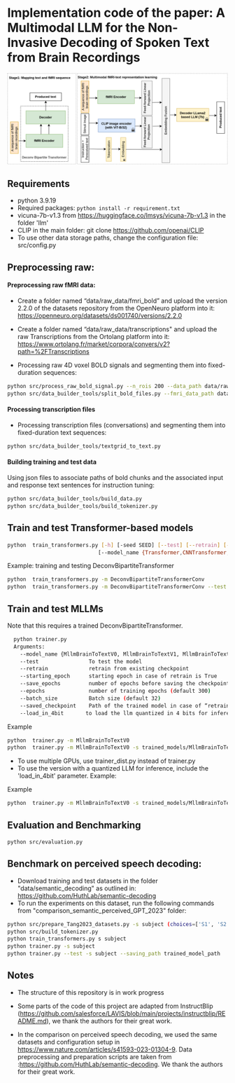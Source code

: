 # Implementation code of the paper: A Multimodal LLM for the Non-Invasive Decoding of Spoken Text from Brain Recordings

![model](figs/MLLM_V2.png)

## Requirements

* python 3.9.19
* Required packages:  ```python install -r requirement.txt```
* vicuna-7b-v1.3 from https://huggingface.co/lmsys/vicuna-7b-v1.3 in the folder 'llm'
* CLIP in the main folder: git clone https://github.com/openai/CLIP
* To use other data storage paths, change the configuration file: src/config.py

## Preprocessing raw:
#### Preprocessing raw fMRI data:

* Create a folder named “data/raw_data/fmri_bold” and upload the version 2.2.0 of the datasets repository from the OpenNeuro platform into it:
https://openneuro.org/datasets/ds001740/versions/2.2.0

* Create a folder named “data/raw_data/transcriptions" and upload  the raw Transcriptions from the Ortolang platform into it:
https://www.ortolang.fr/market/corpora/convers/v2?path=%2FTranscriptions


* Processing raw 4D voxel BOLD signals and segmenting them into fixed-duration sequences:
```bash
python src/process_raw_bold_signal.py --n_rois 200 --data_path data/raw_data/fmri_bold/ds001740-2.2.0  -o data/raw_data/fmri_bold
python src/data_builder_tools/split_bold_files.py --fmri_data_path data/raw_data/fmri_bold/fMRI_data_200
```

#### Processing transcription files
* Processing transcription files (conversations) and segmenting them into fixed-duration text sequences:
```bash
python src/data_builder_tools/textgrid_to_text.py
```

#### Building training and test data
Using json files to associate paths of bold chunks and the associated input and response text sentences for instruction tuning:
```bash
python src/data_builder_tools/build_data.py
python src/data_builder_tools/build_tokenizer.py
```


## Train and test Transformer-based models

```bash
python  train_transformers.py [-h] [-seed SEED] [--test] [--retrain] [--load]
                             [--model_name {Transformer,CNNTransformer,DuplexTransformerConv,BipartiteTransformerConv,DeconvBipartiteTransformerConv}]
```   
Example: training and testing DeconvBipartiteTransformer
```bash
python  train_transformers.py -m DeconvBipartiteTransformerConv
python  train_transformers.py -m DeconvBipartiteTransformerConv --test
```   


## Train and test MLLMs
Note that this requires a trained DeconvBipartiteTransformer.
```bash
  python trainer.py
  Arguments:
    --model_name {MllmBrainToTextV0, MllmBrainToTextV1, MllmBrainToTextV2}   name of the model to train.
    --test                To test the model
    --retrain             retrain from existing checkpoint
    --starting_epoch      starting epoch in case of retrain is True
    --save_epochs         number of epochs before saving the checkpoint
    --epochs              number of training epochs (default 300)
    --batch_size          Batch size (default 32)
    --saved_checkpoint    Path of the trained model in case of “retrain“ or “test“ is True
    --load_in_4bit       to load the llm quantized in 4 bits for inference.")
```

Example
```bash
python  trainer.py -m MllmBrainToTextV0
python  trainer.py -m MllmBrainToTextV0 -s trained_models/MllmBrainToTextV0_200_spoken_300.pth --test
```

* To use multiple GPUs, use trainer_dist.py instead of trainer.py
* To use the version with a quantized LLM for inference, include the 'load_in_4bit' parameter. Example:

Example
```bash
python  trainer.py -m MllmBrainToTextV0 -s trained_models/MllmBrainToTextV0_200_spoken_300.pth --test --batch_size 16 --load_in_4bit
```   


## Evaluation and Benchmarking
```bash
python src/evaluation.py
```


## Benchmark on perceived speech decoding:
* Download training and test datasets in the folder "data/semantic_decoding" as outlined in: https://github.com/HuthLab/semantic-decoding
* To run the experiments on this dataset, run the following commands from "comparison_semantic_perceived_GPT_2023" folder:
```bash
python src/prepare_Tang2023_datasets.py -s subject (choices=['S1', 'S2', 'S3'])
python src/build_tokenizer.py
python train_transformers.py s subject
python trainer.py -s subject
python trainer.py --test -s subject --saving_path trained_model_path
```   

## Notes
* The structure of this repository is in work progress
* Some parts of the code of this project are adapted from InstructBlip (https://github.com/salesforce/LAVIS/blob/main/projects/instructblip/README.md), we thank the authors for their great work.

* In the comparison on perceived speech decoding, we used the same datasets and configuration setup in https://www.nature.com/articles/s41593-023-01304-9. Data preprocessing and preparation scripts are taken from :https://github.com/HuthLab/semantic-decoding. We thank the authors for their great work.

